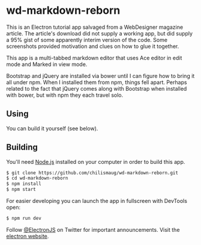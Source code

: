 # wd-markdown-reborn
This is an Electron tutorial app salvaged from a WebDesigner magazine article. The article's download did not supply a working app, but did supply a 95% gist of some apparently interim version of the code. Some screenshots provided motivation and clues on how to glue it together.

This app is a multi-tabbed markdown editor that uses Ace editor in edit mode and Marked in view mode. 

Bootstrap and jQuery are installed via bower until I can figure how to bring it all under npm. When I installed them from npm, things fell apart. Perhaps related to the fact that jQuery comes along with Bootstrap when installed with bower, but with npm they each travel solo.


## Using

You can build it yourself (see below).

## Building

You'll need [Node.js](https://nodejs.org) installed on your computer in order to build this app.

```bash
$ git clone https://github.com/chilismaug/wd-markdown-reborn.git
$ cd wd-markdown-reborn
$ npm install
$ npm start
```

For easier developing you can launch the app in fullscreen with DevTools open:

```bash
$ npm run dev
```
 

Follow [@ElectronJS](https://twitter.com/electronjs) on Twitter for important
announcements. Visit the [electron website](http://electron.atom.io).
